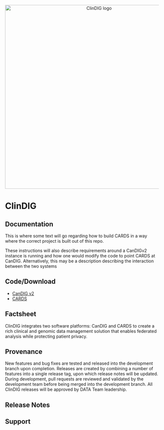 <p align="center">
  <img src="https://github.com/data-team-uhn/cards/blob/clindig_demo/clindig-resources/clinical-data/src/main/media/SLING-INF/content/libs/cards/resources/logo.png" width="600px" alt="ClinDIG logo"/>
</p>

# ClinDIG
## Documentation
This is where some text will go regarding how to build CARDS in a way where the correct project is built out of this repo.

These instructions will also describe requirements around a CanDIGv2 instance is running and how one would modify the code to point CARDS at CanDIG. Alternatively, this may be a description describing the interaction between the two systems


## Code/Download
- [CanDIG v2](https://github.com/CanDIG/CanDIGv2)
- [CARDS](https://github.com/data-team-uhn/cards/)

## Factsheet
ClinDIG integrates two software platforms: CanDIG and CARDS to create a rich clinical and genomic data management solution that enables federated analysis while protecting patient privacy.

## Provenance
New features and bug fixes are tested and released into the development branch upon completion. Releases are created by combining a number of features into a single release tag, upon which release notes will be updated. During development, pull requests are reviewed and validated by the development team before being merged into the development branch. All ClinDIG releases will be approved by DATA Team leadership.

## Release Notes

## Support
